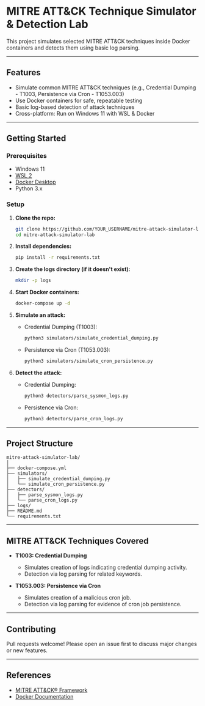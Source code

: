 # MITRE ATT&CK Technique Simulator & Detection Lab

This project simulates selected MITRE ATT&CK techniques inside Docker containers and detects them using basic log parsing.

---

## Features

- Simulate common MITRE ATT&CK techniques (e.g., Credential Dumping - T1003, Persistence via Cron - T1053.003)
- Use Docker containers for safe, repeatable testing
- Basic log-based detection of attack techniques
- Cross-platform: Run on Windows 11 with WSL & Docker

---

## Getting Started

### Prerequisites

- Windows 11
- [WSL 2](https://learn.microsoft.com/en-us/windows/wsl/)
- [Docker Desktop](https://www.docker.com/products/docker-desktop/)
- Python 3.x

### Setup

1. **Clone the repo:**

    ```bash
    git clone https://github.com/YOUR_USERNAME/mitre-attack-simulator-lab.git
    cd mitre-attack-simulator-lab
    ```

2. **Install dependencies:**

    ```bash
    pip install -r requirements.txt
    ```

3. **Create the logs directory (if it doesn't exist):**

    ```bash
    mkdir -p logs
    ```

4. **Start Docker containers:**

    ```bash
    docker-compose up -d
    ```

5. **Simulate an attack:**

    - Credential Dumping (T1003):

        ```bash
        python3 simulators/simulate_credential_dumping.py
        ```

    - Persistence via Cron (T1053.003):

        ```bash
        python3 simulators/simulate_cron_persistence.py
        ```

6. **Detect the attack:**

    - Credential Dumping:

        ```bash
        python3 detectors/parse_sysmon_logs.py
        ```

    - Persistence via Cron:

        ```bash
        python3 detectors/parse_cron_logs.py
        ```

---

## Project Structure

```
mitre-attack-simulator-lab/
│
├── docker-compose.yml
├── simulators/
│   ├── simulate_credential_dumping.py
│   └── simulate_cron_persistence.py
├── detectors/
│   ├── parse_sysmon_logs.py
│   └── parse_cron_logs.py
├── logs/
├── README.md
└── requirements.txt
```

---

## MITRE ATT&CK Techniques Covered

- **T1003: Credential Dumping**
    - Simulates creation of logs indicating credential dumping activity.
    - Detection via log parsing for related keywords.

- **T1053.003: Persistence via Cron**
    - Simulates creation of a malicious cron job.
    - Detection via log parsing for evidence of cron job persistence.

---

## Contributing

Pull requests welcome! Please open an issue first to discuss major changes or new features.

---

## References

- [MITRE ATT&CK® Framework](https://attack.mitre.org/)
- [Docker Documentation](https://docs.docker.com/)